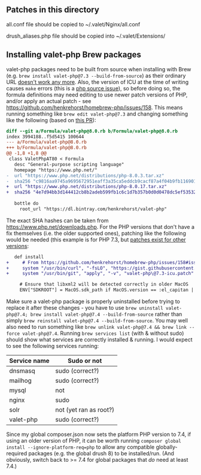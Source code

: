 Patches in this directory
-------------------------

all.conf file should be copied to ~/.valet/Nginx/all.conf

drush_aliases.php file should be copied into ~/.valet/Extensions/

Installing valet-php Brew packages
----------------------------------

valet-php packages need to be built from source when installing with Brew (e.g. `brew install valet-php@7.3 --build-from-source`) as their ordinary URL [doesn't work any more](https://github.com/henkrehorst/homebrew-php/issues/148). Also, the version of ICU at the time of writing causes `make` errors (this is a [php source issue](https://github.com/php/php-src/pull/7596)), so before doing so, the formula definitions may need editing to use newer patch versions of PHP, and/or apply an actual patch - see https://github.com/henkrehorst/homebrew-php/issues/158. This means running something like `brew edit valet-php@7.3` and changing something like the following (based on [this PR](https://github.com/henkrehorst/homebrew-php/pull/160/files#diff-d678fc2f49bcbc4d2fcb42689ed91b30fb2d0bd4c15a00f64a974019f23717e7)):

```diff
diff --git a/Formula/valet-php@8.0.rb b/Formula/valet-php@8.0.rb
index 3994188..f5d5415 100644
--- a/Formula/valet-php@8.0.rb
+++ b/Formula/valet-php@8.0.rb
@@ -1,8 +1,8 @@
 class ValetPhpAT80 < Formula
   desc "General-purpose scripting language"
   homepage "https://www.php.net/"
-  url "https://www.php.net/distributions/php-8.0.3.tar.xz"
-  sha256 "c9816aa9745a9695672951eaff3a35ca5eddcb9cacf87a4f04b9fb1169010251"
+  url "https://www.php.net/distributions/php-8.0.17.tar.xz"
+  sha256 "4e7d94bb3d144412cb8b2adeb599fb1c6c1d7b357b0d0d0478dc5ef53532ebc5"
 
   bottle do
     root_url "https://dl.bintray.com/henkrehorst/valet-php"
```

The exact SHA hashes can be taken from https://www.php.net/downloads.php. For the PHP versions that don't have a fix themselves (i.e. the older supported ones), patching like the following would be needed (this example is for PHP 7.3, but [patches exist for other versions](https://github.com/henkrehorst/homebrew-php/issues/158#issuecomment-1063425871):

```diff
   def install
+     # From https://github.com/henkrehorst/homebrew-php/issues/158#issuecomment-1063425871
+     system "/usr/bin/curl", "-fsLO", "https://gist.githubusercontent.com/nickolasburr/d24481ded3dcf19d5fc45ccb9892b0cd/raw/8e39f300b24c984183fc24fbc68a6608bf33f832/valet-php@7.3-icu.patch"
+     system "/usr/bin/git", "apply", "-v", "valet-php\@7.3-icu.patch"

     # Ensure that libxml2 will be detected correctly in older MacOS
     ENV["SDKROOT"] = MacOS.sdk_path if MacOS.version == :el_capitan || MacOS.version == :sierra
```

Make sure a valet-php package is properly uninstalled before trying to replace it after these changes - you have to use `brew uninstall valet-php@7.4; brew install valet-php@7.4 --build-from-source` rather than simply `brew reinstall valet-php@7.4 --build-from-source`. You may well also need to run something like `brew unlink valet-php@7.4 && brew link --force valet-php@7.4`. Running `brew services list` (with & without sudo) should show what services are correctly installed & running. I would expect to see the following services running:

| Service name | Sudo or not |
| ------------ | ----------- |
| dnsmasq | sudo (correct?) |
| mailhog | sudo (correct?) |
| mysql | not |
| nginx | sudo |
| solr | not (yet ran as root?) |
| valet-php | sudo (correct?) |

Since my global composer.json now sets the platform PHP version to 7.4, if using an older version of PHP, it can be worth running `composer global install --ignore-platform-req=php` to allow any compatible globally-required packages (e.g. the global drush 8) to be installed/run. (And obviously, switch back to >= 7.4 for global packages that _do_ need at least 7.4.)
